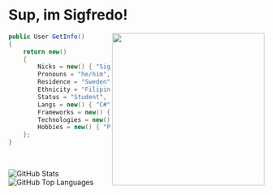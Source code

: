 # Sup, im Sigfredo!
 
 <img align="right" src="https://d.lu.je/avatar/393368613652004877?size=300" width=300>
 
```csharp
public User GetInfo()
{
    return new()
    {
        Nicks = new() { "Sigge", "Edo", "ThatAsianGuy" },
        Pronouns = "he/him",
        Residence = "Sweden",
        Ethnicity = "Filipino",
        Status = "Student",
        Langs = new() { "C#", "C++", "Go(lang)", "Python", "JavaScript", "TypeScript", "PHP" },
        Frameworks = new() { "(Asp).Net", "Node.js", "DSharpPlus", "discord.py", "more..." },
        Technologies = new() { "Git", "GitHub", "WordPress", "Postman", "Mac", "Linux", "Windows", "VS Code" },
        Hobbies = new() { "Programming", "Reading", "Gaming", "Basketball", "Skateboarding" }
    };
}
```

<br>

![GitHub Stats](https://github-readme-stats.vercel.app/api?username=youknowedo&show_icons=true&theme=tokyonight&hide_border=true)
![GitHub Top Languages](https://github-readme-stats.vercel.app/api/top-langs/?username=youknowedo&layout=compact&theme=tokyonight&hide_border=true)


<!---
oh, you found my notes... you are nosy arent ya!

well ther isnt much to see here... not much of a commenter ya know..

--->
